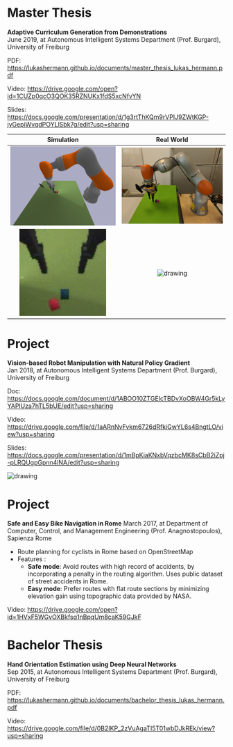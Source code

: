 # Master Thesis
**Adaptive Curriculum Generation from Demonstrations**\
June 2019, at Autonomous Intelligent Systems Department (Prof. Burgard), University of Freiburg

PDF: https://lukashermann.github.io/documents/master_thesis_lukas_hermann.pdf

Video: https://drive.google.com/open?id=1CUZp0qcO3QOK35RZNUKx1fdS5xcNfvYN

Slides: https://docs.google.com/presentation/d/1g3rtThKQm9rVPIJ9ZWtKGP-jyGepiWvqdPOYLlSbk7g/edit?usp=sharing

Simulation                |               Real World
:-------------------------:|:-------------------------:
<img src="/images/photo_setup_sim.png" alt="drawing" width="400"/> | <img src="/images/photo_setup.jpeg" alt="drawing" width="400"/>  
<img src="/images/sim.gif" alt="drawing" width="200"/> | <img src="/images/real.gif" alt="drawing" width="400"/> 


# Project
**Vision-based Robot Manipulation with Natural Policy Gradient**\
Jan 2018, at Autonomous Intelligent Systems Department (Prof. Burgard), University of Freiburg

Doc: https://docs.google.com/document/d/1ABOO10ZTGEIcTBDvXoOBW4Gr5kLyYAPlUza7hTL5bUE/edit?usp=sharing

Video: https://drive.google.com/file/d/1aARnNvFvkm6726dRfkiGwYL6s4BngtLO/view?usp=sharing

Slides: https://docs.google.com/presentation/d/1mBpKiaKNxbVqzbcMK8sCbB2iZpj-pLRQUgpGpnn4lNA/edit?usp=sharing

<img src="/images/jaco_final.gif" alt="drawing" width="400"/>

# Project
**Safe and Easy Bike Navigation in Rome**
March 2017, at Department of Computer, Control, and Management Engineering (Prof. Anagnostopoulos), Sapienza Rome
* Route planning for cyclists in Rome based on OpenStreetMap
* Features :
  * **Safe mode**: Avoid routes with high record of accidents, by incorporating a penalty in the routing algorithm. Uses public dataset of street accidents in Rome.  
  * **Easy mode**: Prefer routes with flat route sections by minimizing elevation gain using topographic data provided by NASA.
  
Video: https://drive.google.com/open?id=1HVxF5WGvOXBkfsq1nBpqUm8caK59GJkF

# Bachelor Thesis
**Hand Orientation Estimation using Deep Neural Networks**\
Sep 2015, at Autonomous Intelligent Systems Department (Prof. Burgard), University of Freiburg

PDF: https://lukashermann.github.io/documents/bachelor_thesis_lukas_hermann.pdf

Video: https://drive.google.com/file/d/0B2IKP_2zVuAgaTI5T01wbDJkREk/view?usp=sharing
